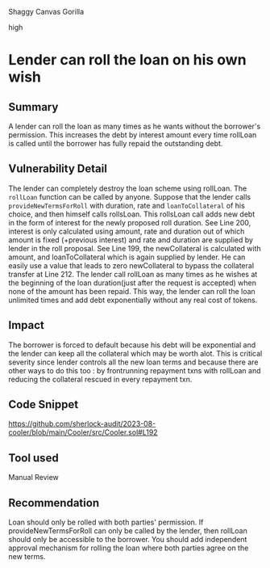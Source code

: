 Shaggy Canvas Gorilla

high

# Lender can roll the loan on his own wish
## Summary
A lender can roll the loan as many times as he wants without the borrower's permission. This increases the debt by interest amount every time rollLoan is called until the borrower has fully repaid the outstanding debt. 

## Vulnerability Detail
The lender can completely destroy the loan scheme using rollLoan. The ```rollLoan``` function can be called by anyone. Suppose that the lender calls ```provideNewTermsForRoll``` with duration, rate and ```loanToCollateral``` of his choice, and then himself calls rollsLoan. This rollsLoan call adds new debt in the form of interest for the newly proposed roll duration. See Line 200, interest is only calculated using amount, rate and duration out of which amount is fixed (+previous interest) and rate and duration are supplied by lender in the roll proposal. See Line 199, the newCollateral is calculated with amount, and loanToCollateral which is again supplied by lender. He can easily use a value that leads to zero newCollateral to bypass the collateral transfer at Line 212.
The lender call rollLoan as many times as he wishes at the beginning of the loan duration(just after the request is accepted) when none of the amount has been repaid. This way, the lender can roll the loan unlimited times and add debt exponentially without any real cost of tokens.

## Impact
The borrower is forced to default because his debt will be exponential and the lender can keep all the collateral which may be worth alot. This is critical severity since lender controls all the new loan terms and because there are other ways to do this too : by frontrunning repayment txns with rollLoan and reducing the collateral rescued in every repayment txn. 

## Code Snippet
https://github.com/sherlock-audit/2023-08-cooler/blob/main/Cooler/src/Cooler.sol#L192

## Tool used
Manual Review

## Recommendation
Loan should only be rolled with both parties' permission. If provideNewTermsForRoll can only be called by the lender, then rollLoan should only be accessible to the borrower. You should add independent approval mechanism for rolling the loan where both parties agree on the new terms. 
